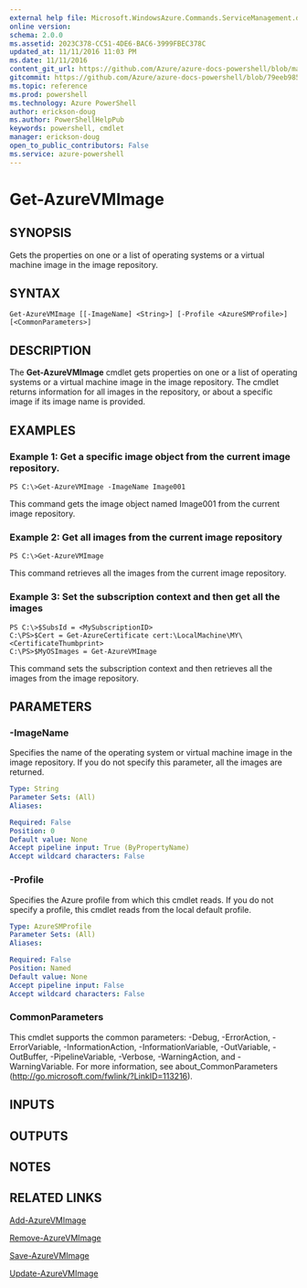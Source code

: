 ```yaml
---
external help file: Microsoft.WindowsAzure.Commands.ServiceManagement.dll-Help.xml
online version: 
schema: 2.0.0
ms.assetid: 2023C378-CC51-4DE6-BAC6-3999FBEC378C
updated_at: 11/11/2016 11:03 PM
ms.date: 11/11/2016
content_git_url: https://github.com/Azure/azure-docs-powershell/blob/master/azureps-cmdlets-docs/ServiceManagement/Azure.Service/v3.0.0/Get-AzureVMImage.md
gitcommit: https://github.com/Azure/azure-docs-powershell/blob/79eeb985ea480979357fb4695832a0c3d29a48bf/azureps-cmdlets-docs/ServiceManagement/Azure.Service/v3.0.0/Get-AzureVMImage.md
ms.topic: reference
ms.prod: powershell
ms.technology: Azure PowerShell
author: erickson-doug
ms.author: PowerShellHelpPub
keywords: powershell, cmdlet
manager: erickson-doug
open_to_public_contributors: False
ms.service: azure-powershell
---
```


# Get-AzureVMImage

## SYNOPSIS
Gets the properties on one or a list of operating systems or a virtual machine image in the image repository.

## SYNTAX

```
Get-AzureVMImage [[-ImageName] <String>] [-Profile <AzureSMProfile>] [<CommonParameters>]
```

## DESCRIPTION
The **Get-AzureVMImage** cmdlet gets properties on one or a list of operating systems or a virtual machine image in the image repository.
The cmdlet returns information for all images in the repository, or about a specific image if its image name is provided.

## EXAMPLES

### Example 1: Get a specific image object from the current image repository.
```
PS C:\>Get-AzureVMImage -ImageName Image001
```

This command gets the image object named Image001 from the current image repository.

### Example 2: Get all images from the current image repository
```
PS C:\>Get-AzureVMImage
```

This command retrieves all the images from the current image repository.

### Example 3: Set the subscription context and then get all the images
```
PS C:\>$SubsId = <MySubscriptionID>
C:\PS>$Cert = Get-AzureCertificate cert:\LocalMachine\MY\<CertificateThumbprint>
C:\PS>$MyOSImages = Get-AzureVMImage
```

This command sets the subscription context and then retrieves all the images from the image repository.

## PARAMETERS

### -ImageName
Specifies the name of the operating system or virtual machine image in the image repository.
If you do not specify this parameter, all the images are returned.

```yaml
Type: String
Parameter Sets: (All)
Aliases: 

Required: False
Position: 0
Default value: None
Accept pipeline input: True (ByPropertyName)
Accept wildcard characters: False
```

### -Profile
Specifies the Azure profile from which this cmdlet reads.
If you do not specify a profile, this cmdlet reads from the local default profile.

```yaml
Type: AzureSMProfile
Parameter Sets: (All)
Aliases: 

Required: False
Position: Named
Default value: None
Accept pipeline input: False
Accept wildcard characters: False
```

### CommonParameters
This cmdlet supports the common parameters: -Debug, -ErrorAction, -ErrorVariable, -InformationAction, -InformationVariable, -OutVariable, -OutBuffer, -PipelineVariable, -Verbose, -WarningAction, and -WarningVariable. For more information, see about_CommonParameters (http://go.microsoft.com/fwlink/?LinkID=113216).

## INPUTS

## OUTPUTS

## NOTES

## RELATED LINKS

[Add-AzureVMImage](xref:ServiceManagement/Azure.Service/v3.0.0/Add-AzureVMImage.md)

[Remove-AzureVMImage](xref:ServiceManagement/Azure.Service/v3.0.0/Remove-AzureVMImage.md)

[Save-AzureVMImage](xref:ServiceManagement/Azure.Service/v3.0.0/Save-AzureVMImage.md)

[Update-AzureVMImage](xref:ServiceManagement/Azure.Service/v3.0.0/Update-AzureVMImage.md)


